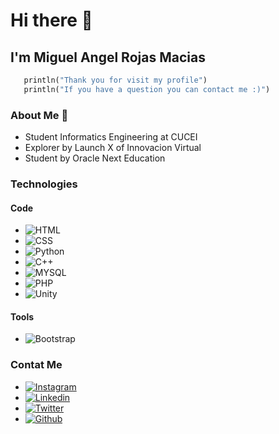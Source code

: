 # Hi there 👋

## I'm Miguel Angel Rojas Macias

``` py
   println("Thank you for visit my profile")
   println("If you have a question you can contact me :)")
```


### About Me 🚀

* Student Informatics Engineering at CUCEI
* Explorer by Launch X of Innovacion Virtual
* Student by Oracle Next Education

### Technologies
#### Code
* ![HTML](https://img.shields.io/badge/HTML-239120?style=for-the-badge&logo=html5&logoColor=white)
* ![CSS](https://img.shields.io/badge/CSS-239120?&style=for-the-badge&logo=css3&logoColor=white)
* ![Python](https://img.shields.io/badge/Python-14354C?style=for-the-badge&logo=python&logoColor=white)
* ![C++](https://img.shields.io/badge/C%2B%2B-00599C?style=for-the-badge&logo=c%2B%2B&logoColor=white)
* ![MYSQL](https://img.shields.io/badge/MySQL-00000F?style=for-the-badge&logo=mysql&logoColor=white)
* ![PHP](https://img.shields.io/badge/PHP-777BB4?style=for-the-badge&logo=php&logoColor=white)
* ![Unity](https://img.shields.io/badge/Unity-100000?style=for-the-badge&logo=unity&logoColor=white)

#### Tools
* ![Bootstrap](https://img.shields.io/badge/Bootstrap-563D7C?style=for-the-badge&logo=bootstrap&logoColor=white)


### Contat Me
* [![Instagram](https://img.shields.io/badge/Instagram-E4405F?style=for-the-badge&logo=instagram&logoColor=white)](https://www.instagram.com/miguelangel227/)
* [![Linkedin](https://img.shields.io/badge/LinkedIn-0077B5?style=for-the-badge&logo=linkedin&logoColor=white)](https://www.linkedin.com/in/miguel-angel-rojas-macias-a41926212/)
* [![Twitter](https://img.shields.io/badge/Twitter-1DA1F2?style=for-the-badge&logo=twitter&logoColor=white)](https://twitter.com/MiguelRojasMac1)
* [![Github](https://img.shields.io/badge/GitHub-100000?style=for-the-badge&logo=github&logoColor=white)](https://github.com/MiguelARojas)
